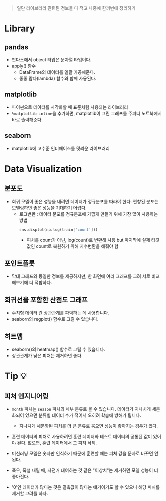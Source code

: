 > 일단 라이브러리 관련된 정보들 다 적고 나중에 한꺼번에 정리하기
# Library
## pandas
- 판다스에서 object 타입은 문자열 타입이다.
- apply() 함수
  - DataFrame의 데이터를 일괄 가공해준다.
  - 종종 람다(lambda) 함수와 함께 사용된다.

## matplotlib
- 파이썬으로 데이터를 시각화할 때 표준처럼 사용되는 라이브러리
- `%matplotlib inline`을 추가하면, matplotlib이 그린 그래프를 주피터 노트북에서 바로 출력해준다.

## seaborn
- matplotlib에 고수준 인터페이스를 덧씌운 라이브러리

# Data Visualization
## 분포도
- 회귀 모델이 좋은 성능을 내려면 데이터가 정규분포를 따라야 한다. 편향된 분포는 모델링하면 좋은 성능을 기대하기 어렵다.
  - 로그변환 : 데이터 분포를 정규분포에 가깝게 만들기 위해 가장 많이 사용하는 방법
    ```python
    sns.displot(np.log(train['count']))
    ```
    - 피처를 count가 아닌, log(count)로 변환해 사용 but 마지막에 실제 타깃값인 count로 복원하기 위해 지수변환을 해줘야 함
   
## 포인트플롯
- 막대 그래프와 동일한 정보를 제공하지만, 한 화면에 여러 그래프를 그려 서로 비교해보기에 더 적합하다.

## 회귀선을 포함한 산점도 그래프
- 수치형 데이터 간 상관관계를 파악하는 데 사용합니다.
- seaborn의 regplot() 함수로 그릴 수 있습니다.

## 히트맵
- seaborn()의 heatmap() 함수로 그릴 수 있습니다.
- 상관관계가 낮은 피처는 제거하면 좋다.

# Tip 💡
## 피처 엔지니어링
- `month` 피처는 `season` 피처의 세부 분류로 볼 수 있습니다. 데이터가 지나치게 세분화되어 있으면 분류별 데이터 수가 적어서 오히려 학습에 방해가 됩니다.
  - 지나치게 세분화된 피처를 더 큰 분류로 묶으면 성능이 좋아지는 경우가 있다.
- 훈련 데이터의 피처로 사용하려면 훈련 데이터와 테스트 데이터의 공통된 값이 있어야 된다. 없으면, 훈련 데이터에서 그 피처 삭제.
- 머신러닝 모델은 숫자만 인식하기 때문에 훈련할 때는 피처 값을 문자로 바꾸면 안 된다.


- 폭우, 폭설 내릴 때, 자전거 대여하는 것 같은 "이상치"는 제거하면 모델 성능이 더 좋아진다.
- '0'인 데이터가 많다는 것은 결측값이 많다는 얘기이기도 할 수 있으니 해당 피처를 제거할 고려를 하자.
